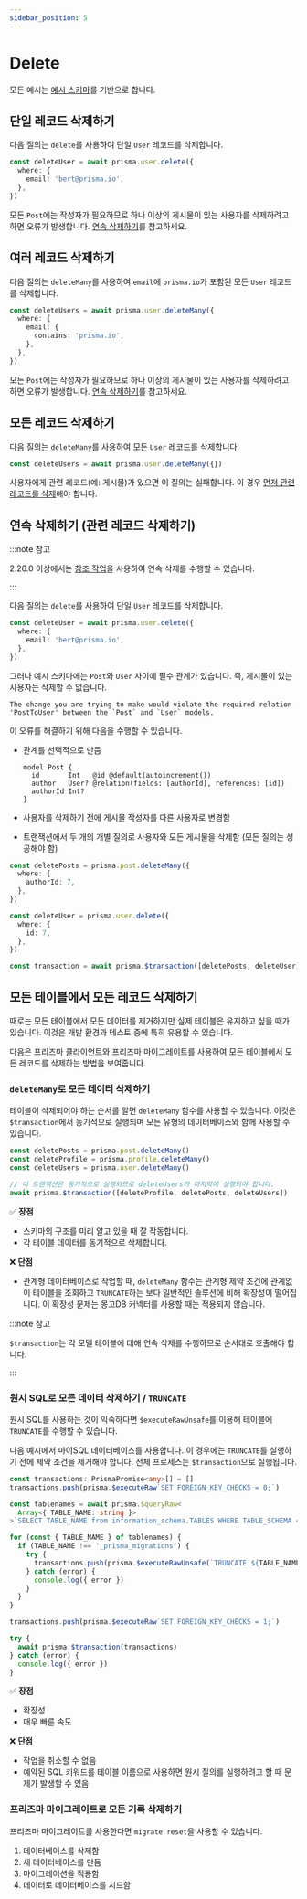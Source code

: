 ```yaml
---
sidebar_position: 5
---
```


# Delete

모든 예시는 [예시 스키마](./example-schema.md)를 기반으로 합니다.

## 단일 레코드 삭제하기

다음 질의는 `delete`를 사용하여 단일 `User` 레코드를 삭제합니다.

```ts
const deleteUser = await prisma.user.delete({
  where: {
    email: 'bert@prisma.io',
  },
})
```

모든 `Post`에는 작성자가 필요하므로 하나 이상의 게시물이 있는 사용자를 삭제하려고 하면 오류가 발생합니다. [연속 삭제하기](#연속-삭제하기-관련-레코드-삭제하기)를 참고하세요.

## 여러 레코드 삭제하기

다음 질의는 `deleteMany`를 사용하여 `email`에 `prisma.io`가 포함된 모든 `User` 레코드를 삭제합니다.

```ts
const deleteUsers = await prisma.user.deleteMany({
  where: {
    email: {
      contains: 'prisma.io',
    },
  },
})
```

모든 `Post`에는 작성자가 필요하므로 하나 이상의 게시물이 있는 사용자를 삭제하려고 하면 오류가 발생합니다. [연속 삭제하기](#연속-삭제하기-관련-레코드-삭제하기)를 참고하세요.

## 모든 레코드 삭제하기

다음 질의는 `deleteMany`를 사용하여 모든 `User` 레코드를 삭제합니다.

```ts
const deleteUsers = await prisma.user.deleteMany({})
```

사용자에게 관련 레코드(예: 게시물)가 있으면 이 질의는 실패합니다. 이 경우 [먼저 관련 레코드를 삭제](#연속-삭제하기-관련-레코드-삭제하기)해야 합니다.

## 연속 삭제하기 (관련 레코드 삭제하기)

:::note 참고

2.26.0 이상에서는 [참조 작업](../../schema/relations/referential-actions.md)을 사용하여 연속 삭제를 수행할 수 있습니다.

:::

다음 질의는 `delete`를 사용하여 단일 `User` 레코드를 삭제합니다.

```ts
const deleteUser = await prisma.user.delete({
  where: {
    email: 'bert@prisma.io',
  },
})
```

그러나 예시 스키마에는 `Post`와 `User` 사이에 필수 관계가 있습니다. 즉, 게시물이 있는 사용자는 삭제할 수 없습니다.

```
The change you are trying to make would violate the required relation 'PostToUser' between the `Post` and `User` models.
```

이 오류를 해결하기 위해 다음을 수행할 수 있습니다.

- 관계를 선택적으로 만듬

  ```prisma {2-3}
  model Post {
    id       Int   @id @default(autoincrement())
    author   User? @relation(fields: [authorId], references: [id])
    authorId Int?
  }
  ```

- 사용자를 삭제하기 전에 게시물 작성자를 다른 사용자로 변경함

- 트랜잭션에서 두 개의 개별 질의로 사용자와 모든 게시물을 삭제함 (모든 질의는 성공해야 함)

```ts
const deletePosts = prisma.post.deleteMany({
  where: {
    authorId: 7,
  },
})

const deleteUser = prisma.user.delete({
  where: {
    id: 7,
  },
})

const transaction = await prisma.$transaction([deletePosts, deleteUser])
```

## 모든 테이블에서 모든 레코드 삭제하기

때로는 모든 테이블에서 모든 데이터를 제거하지만 실제 테이블은 유지하고 싶을 때가 있습니다. 이것은 개발 환경과 테스트 중에 특히 유용할 수 있습니다.

다음은 프리즈마 클라이언트와 프리즈마 마이그레이트를 사용하여 모든 테이블에서 모든 레코드를 삭제하는 방법을 보여줍니다.

### `deleteMany`로 모든 데이터 삭제하기

테이블이 삭제되어야 하는 순서를 알면 `deleteMany` 함수를 사용할 수 있습니다. 이것은 `$transaction`에서 동기적으로 실행되며 모든 유형의 데이터베이스와 함께 사용할 수 있습니다.

```ts
const deletePosts = prisma.post.deleteMany()
const deleteProfile = prisma.profile.deleteMany()
const deleteUsers = prisma.user.deleteMany()

// 이 트랜잭션은 동기적으로 실행되므로 deleteUsers가 마지막에 실행되야 합니다.
await prisma.$transaction([deleteProfile, deletePosts, deleteUsers])
```

✅ **장점**

- 스키마의 구조를 미리 알고 있을 때 잘 작동합니다.
- 각 테이블 데이터를 동기적으로 삭제합니다.

❌ **단점**

- 관계형 데이터베이스로 작업할 때, `deleteMany` 함수는 관계형 제약 조건에 관계없이 테이블을 조회하고 `TRUNCATE`하는 보다 일반적인 솔루션에 비해 확장성이 떨어집니다. 이 확장성 문제는 몽고DB 커넥터를 사용할 때는 적용되지 않습니다.

:::note 참고

`$transaction`는 각 모델 테이블에 대해 연속 삭제를 수행하므로 순서대로 호출해야 합니다.

:::

### 원시 SQL로 모든 데이터 삭제하기 / `TRUNCATE`

원시 SQL를 사용하는 것이 익숙하다면 `$executeRawUnsafe`를 이용해 테이블에 `TRUNCATE`를 수행할 수 있습니다.

다음 예시에서 마이SQL 데이터베이스를 사용합니다. 이 경우에는 `TRUNCATE`를 실행하기 전에 제약 조건을 제거해야 합니다. 전체 프로세스는 `$transaction`으로 실행됩니다.

```ts
const transactions: PrismaPromise<any>[] = []
transactions.push(prisma.$executeRaw`SET FOREIGN_KEY_CHECKS = 0;`)

const tablenames = await prisma.$queryRaw<
  Array<{ TABLE_NAME: string }>
>`SELECT TABLE_NAME from information_schema.TABLES WHERE TABLE_SCHEMA = 'tests';`

for (const { TABLE_NAME } of tablenames) {
  if (TABLE_NAME !== '_prisma_migrations') {
    try {
      transactions.push(prisma.$executeRawUnsafe(`TRUNCATE ${TABLE_NAME};`))
    } catch (error) {
      console.log({ error })
    }
  }
}

transactions.push(prisma.$executeRaw`SET FOREIGN_KEY_CHECKS = 1;`)

try {
  await prisma.$transaction(transactions)
} catch (error) {
  console.log({ error })
}
```

✅ **장점**

- 확장성
- 매우 빠른 속도

❌ **단점**

- 작업을 취소할 수 없음
- 예약된 SQL 키워드를 테이블 이름으로 사용하면 원시 질의를 실행하려고 할 때 문제가 발생할 수 있음

### 프리즈마 마이그레이트로 모든 기록 삭제하기

프리즈마 마이그레이트를 사용한다면 `migrate reset`을 사용할 수 있습니다.

1. 데이터베이스를 삭제함
2. 새 데이터베이스를 만듬
3. 마이그레이션을 적용함
4. 데이터로 데이터베이스를 시드함
